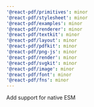 ```yaml
---
'@react-pdf/primitives': minor
'@react-pdf/stylesheet': minor
'@react-pdf/examples': minor
'@react-pdf/renderer': minor
'@react-pdf/textkit': minor
'@react-pdf/layout': minor
'@react-pdf/pdfkit': minor
'@react-pdf/png-js': minor
'@react-pdf/render': minor
'@react-pdf/svgkit': minor
'@react-pdf/image': minor
'@react-pdf/font': minor
'@react-pdf/fns': minor
---
```


Add support for native ESM
